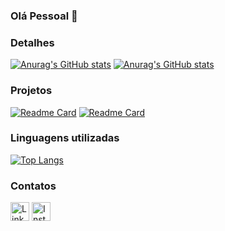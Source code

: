 ### Olá Pessoal 👋

### Detalhes
[![Anurag's GitHub stats](https://github-readme-stats.vercel.app/api?username=anuraghazra&show_icons=true)](https://github.com/maugusto89)
[![Anurag's GitHub stats](https://github-readme-stats.vercel.app/api?username=maugusto89&show_icons=true&theme=dark)](https://github.com/maugusto89)

### Projetos
[![Readme Card](https://github-readme-stats.vercel.app/api/pin/?username=maugusto89&repo=tiktok-jornada-ebac&theme=dark)](https://github.com/MAugusto89/tiktok-jornada-ebac)
[![Readme Card](https://github-readme-stats.vercel.app/api/pin/?username=maugusto89&repo=nlwia-foundations&theme=dark)](https://github.com/MAugusto89/nlwia-foundations)

### Linguagens utilizadas
[![Top Langs](https://github-readme-stats.vercel.app/api/top-langs/?username=maugusto89&layout=compact)](https://github.com/anuraghazra/github-readme-stats)

### Contatos
[<img src='https://img.shields.io/badge/LinkedIn-0077B5?style=for-the-badge&logo=linkedin&logoColor=white' alt='Linkedin' height='30'>](https://www.linkedin.com/in/maugusto89/)
[<img src='https://img.shields.io/badge/Instagram-E4405F?style=for-the-badge&logo=instagram&logoColor=white' alt='Instagram' height='30'>](https://www.instagram.com/maugusto89/)
